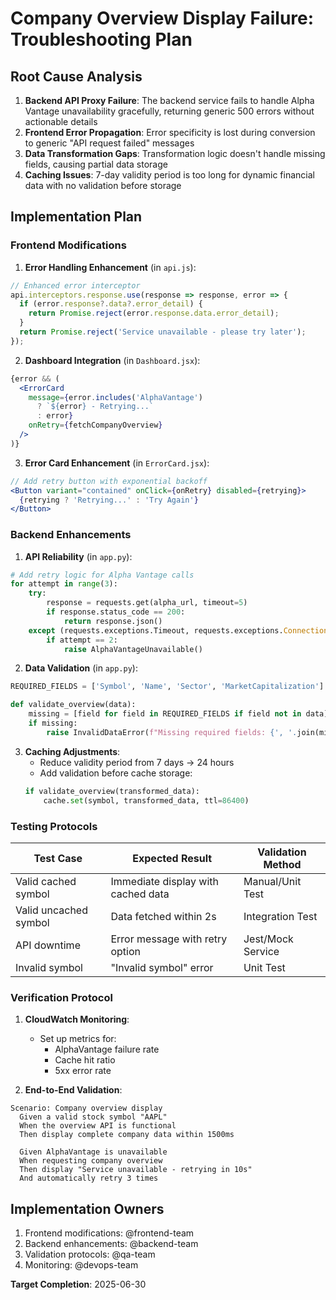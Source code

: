 # Company Overview Display Failure: Troubleshooting Plan

## Root Cause Analysis
1. **Backend API Proxy Failure**: The backend service fails to handle Alpha Vantage unavailability gracefully, returning generic 500 errors without actionable details
2. **Frontend Error Propagation**: Error specificity is lost during conversion to generic "API request failed" messages
3. **Data Transformation Gaps**: Transformation logic doesn't handle missing fields, causing partial data storage
4. **Caching Issues**: 7-day validity period is too long for dynamic financial data with no validation before storage

## Implementation Plan

### Frontend Modifications
1. **Error Handling Enhancement** (in `api.js`):
```javascript
// Enhanced error interceptor
api.interceptors.response.use(response => response, error => {
  if (error.response?.data?.error_detail) {
    return Promise.reject(error.response.data.error_detail);
  }
  return Promise.reject('Service unavailable - please try later');
});
```

2. **Dashboard Integration** (in `Dashboard.jsx`):
```jsx
{error && (
  <ErrorCard 
    message={error.includes('AlphaVantage') 
      ? `${error} - Retrying...` 
      : error}
    onRetry={fetchCompanyOverview}
  />
)}
```

3. **Error Card Enhancement** (in `ErrorCard.jsx`):
```jsx
// Add retry button with exponential backoff
<Button variant="contained" onClick={onRetry} disabled={retrying}>
  {retrying ? 'Retrying...' : 'Try Again'}
</Button>
```

### Backend Enhancements
1. **API Reliability** (in `app.py`):
```python
# Add retry logic for Alpha Vantage calls
for attempt in range(3):
    try:
        response = requests.get(alpha_url, timeout=5)
        if response.status_code == 200:
            return response.json()
    except (requests.exceptions.Timeout, requests.exceptions.ConnectionError):
        if attempt == 2: 
            raise AlphaVantageUnavailable()
```

2. **Data Validation** (in `app.py`):
```python
REQUIRED_FIELDS = ['Symbol', 'Name', 'Sector', 'MarketCapitalization']

def validate_overview(data):
    missing = [field for field in REQUIRED_FIELDS if field not in data]
    if missing:
        raise InvalidDataError(f"Missing required fields: {', '.join(missing)}")
```

3. **Caching Adjustments**:
   - Reduce validity period from 7 days → 24 hours
   - Add validation before cache storage:
   ```python
   if validate_overview(transformed_data):
       cache.set(symbol, transformed_data, ttl=86400)
   ```

### Testing Protocols
| Test Case | Expected Result | Validation Method |
|-----------|-----------------|-------------------|
| Valid cached symbol | Immediate display with cached data | Manual/Unit Test |
| Valid uncached symbol | Data fetched within 2s | Integration Test |
| API downtime | Error message with retry option | Jest/Mock Service |
| Invalid symbol | "Invalid symbol" error | Unit Test |

### Verification Protocol
1. **CloudWatch Monitoring**:
   - Set up metrics for:
     - AlphaVantage failure rate
     - Cache hit ratio
     - 5xx error rate
   
2. **End-to-End Validation**:
```gherkin
Scenario: Company overview display
  Given a valid stock symbol "AAPL"
  When the overview API is functional
  Then display complete company data within 1500ms
  
  Given AlphaVantage is unavailable
  When requesting company overview
  Then display "Service unavailable - retrying in 10s"
  And automatically retry 3 times
```

## Implementation Owners
1. Frontend modifications: @frontend-team
2. Backend enhancements: @backend-team
3. Validation protocols: @qa-team
4. Monitoring: @devops-team

**Target Completion**: 2025-06-30